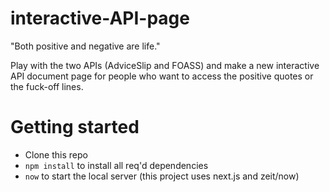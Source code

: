 # interactive-API-page

"Both positive and negative are life."

Play with the two APIs (AdviceSlip and FOASS) and make a new interactive API document page for people who want to access the positive quotes or the fuck-off lines.


# Getting started
- Clone this repo
- `npm install` to install all req'd dependencies
- `now` to start the local server (this project uses next.js and zeit/now)
